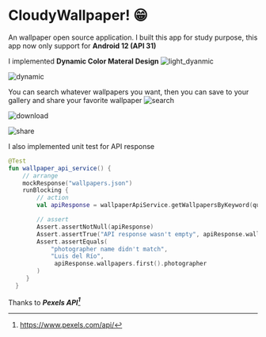 # CloudyWallpaper! 😁
An wallpaper open source application. I built this app for study purpose, this app now only support for **Android 12 (API 31)**

I implemented **Dynamic Color Materal Design**
![light_dyanmic](https://user-images.githubusercontent.com/68740152/175291642-7d4674a1-44b4-4f3d-ad90-4b8aab73de5a.jpeg)

![dynamic](https://user-images.githubusercontent.com/68740152/175291780-66c6689a-face-486f-951f-88bca930b808.jpeg)

You can search whatever wallpapers you want, then you can save to your gallery and share your favorite wallpaper
![search](https://user-images.githubusercontent.com/68740152/175292848-7238e521-bbcc-4a98-9d3f-fbb9c4c73a42.jpeg)

![download](https://user-images.githubusercontent.com/68740152/175293725-310a4027-6fbd-4534-8b3a-f82c52adb839.jpeg)

![share](https://user-images.githubusercontent.com/68740152/175293804-dcc3b2af-4ba1-4a9f-8fca-b1ab8516d73c.jpeg)

I also implemented unit test for API response
``` kotlin
@Test
fun wallpaper_api_service() {
    // arrange
    mockResponse("wallpapers.json")
    runBlocking {
        // action
        val apiResponse = wallpaperApiService.getWallpapersByKeyword(query, perPage)

        // assert
        Assert.assertNotNull(apiResponse)
        Assert.assertTrue("API response wasn't empty", apiResponse.wallpapers.isNotEmpty())
        Assert.assertEquals(
            "photographer name didn't match",
            "Luis del Río",
             apiResponse.wallpapers.first().photographer
        )
     }
  }
``` 

Thanks to ***Pexels API[^1]***

[^1]: https://www.pexels.com/api/
